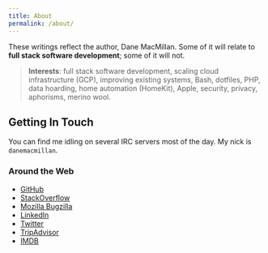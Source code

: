 ```yaml
---
title: About
permalink: /about/
---
```


These writings reflect the author, Dane MacMillan. Some of it will relate 
to **full stack software development**; some of it will not.

> **Interests**: full stack software development, scaling cloud 
infrastructure (GCP), improving existing systems, Bash, dotfiles, 
PHP, data hoarding, home automation (HomeKit), Apple, security, privacy, 
aphorisms, merino wool.

## Getting In Touch

You can find me idling on several IRC servers most of the day. My nick is `danemacmillan`.

### Around the Web

- [GitHub](https://github.com/danemacmillan)
- [StackOverflow](https://stackoverflow.com/users/2973534/danemacmillan)
- [Mozilla Bugzilla](https://bugzilla.mozilla.org/user_profile?user_id=471851)
- [LinkedIn](http://ca.linkedin.com/in/danemacmillan)
- [Twitter](https://twitter.com/dane_macmillan)
- [TripAdvisor](http://www.tripadvisor.ca/members/danemacmillan)
- [IMDB](http://www.imdb.com/user/ur25031098/)
